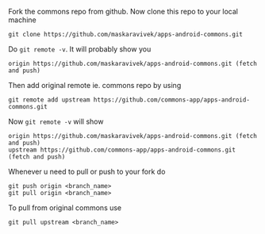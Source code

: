 Fork the commons repo from github. Now clone this repo to your local machine

```
git clone https://github.com/maskaravivek/apps-android-commons.git
```

Do `git remote -v`. It will probably show you
```
origin https://github.com/maskaravivek/apps-android-commons.git (fetch and push)
```

Then add original remote ie. commons repo by using
```
git remote add upstream https://github.com/commons-app/apps-android-commons.git
```

Now `git remote -v` will show 
```
origin https://github.com/maskaravivek/apps-android-commons.git (fetch and push)
upstream https://github.com/commons-app/apps-android-commons.git (fetch and push)
```

Whenever u need to pull or push to your fork do
```
git push origin <branch_name>
git pull origin <branch_name>
```

To pull from original commons use
```
git pull upstream <branch_name>
```
